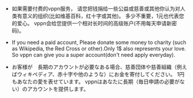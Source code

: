 * 如果需要付费的vppn服务，
请您把钱捐给一些公益或慈善或其他你认为对人类有意义的组织(比如维基百科，红十字或其他)。
多少不重要，1元也代表您的爱心。
vppn会给您提供一个相对长时间的高级账户(不用每天申请新密码)。

* If you need a paid account, Please donate some money to charity (such as Wikipedia, the Red Cross or other).Only 1$ also represents your love.
So vppn can give you a super account(don't need apply everyday).

* お客様が　長期のアカウントが必要なある場合、慈善団体や慈善組織（例えばウィキペディア、赤十字や他のような）にお金を寄付してください。
1円もあなたの愛を表せています。
vppnはあなたに長期（毎日申請の必要がない）のアカウントを提供します。

